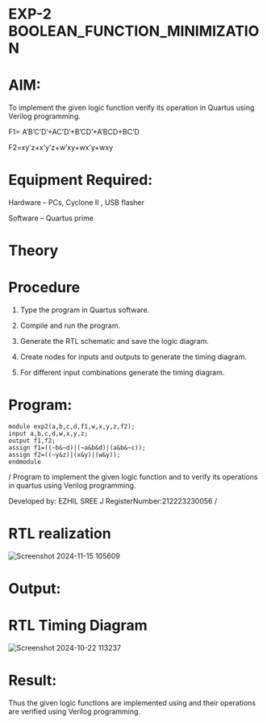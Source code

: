 # EXP-2 BOOLEAN_FUNCTION_MINIMIZATION

#  AIM:  

To implement the given logic function verify its operation in Quartus using Verilog programming.

F1= A’B’C’D’+AC’D’+B’CD’+A’BCD+BC’D 

F2=xy’z+x’y’z+w’xy+wx’y+wxy

 # Equipment Required:  

Hardware – PCs, Cyclone II , USB flasher

Software – Quartus prime  

#  Theory  

  
#  Procedure  

1.	Type the program in Quartus software.

2.	Compile and run the program.

3.	Generate the RTL schematic and save the logic diagram.

4.	Create nodes for inputs and outputs to generate the timing diagram.

5.	For different input combinations generate the timing diagram.


#  Program:  
```
module exp2(a,b,c,d,f1,w,x,y,z,f2);
input a,b,c,d,w,x,y,z;
output f1,f2;
assign f1=((~b&~d)|(~a&b&d)|(a&b&~c));
assign f2=((~y&z)|(x&y)|(w&y));
endmodule
```

/  Program to implement the given logic function and to verify its operations in quartus using Verilog programming. 

Developed by: EZHIL SREE J
RegisterNumber:212223230056
 /


 # RTL realization  

![Screenshot 2024-11-15 105609](https://github.com/user-attachments/assets/3702f22c-34c3-4868-b16b-d687cf044f63)

#  Output:  


#  RTL Timing Diagram  
![Screenshot 2024-10-22 113237](https://github.com/user-attachments/assets/5936b03e-6060-4740-a2f4-0c6c3d4dfac8)

# Result:  

Thus the given logic functions are implemented using and their operations are verified using Verilog programming.

